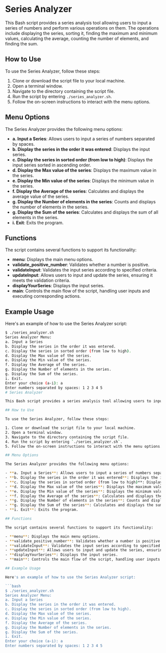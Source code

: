 # Series Analyzer

This Bash script provides a series analysis tool allowing users to input a series of numbers and perform various operations on them. The operations include displaying the series, sorting it, finding the maximum and minimum values, calculating the average, counting the number of elements, and finding the sum.

## How to Use

To use the Series Analyzer, follow these steps:

1. Clone or download the script file to your local machine.
2. Open a terminal window.
3. Navigate to the directory containing the script file.
4. Run the script by entering `./series_analyzer.sh`.
5. Follow the on-screen instructions to interact with the menu options.

## Menu Options

The Series Analyzer provides the following menu options:

- **a. Input a Series**: Allows users to input a series of numbers separated by spaces.
- **b. Display the series in the order it was entered**: Displays the input series.
- **c. Display the series in sorted order (from low to high)**: Displays the input series sorted in ascending order.
- **d. Display the Max value of the series**: Displays the maximum value in the series.
- **e. Display the Min value of the series**: Displays the minimum value in the series.
- **f. Display the Average of the series**: Calculates and displays the average value of the series.
- **g. Display the Number of elements in the series**: Counts and displays the number of elements in the series.
- **g. Display the Sum of the series**: Calculates and displays the sum of all elements in the series.
- **i. Exit**: Exits the program.

## Functions

The script contains several functions to support its functionality:

- **menu**: Displays the main menu options.
- **validate_positive_number**: Validates whether a number is positive.
- **validateInput**: Validates the input series according to specified criteria.
- **updateInput**: Allows users to input and update the series, ensuring it meets the validation criteria.
- **displayYourSeries**: Displays the input series.
- **main**: Controls the main flow of the script, handling user inputs and executing corresponding actions.

## Example Usage

Here's an example of how to use the Series Analyzer script:

```bash
$ ./series_analyzer.sh
Series Analyzer Menu:
a. Input a Series
b. Display the series in the order it was entered.
c. Display the series in sorted order (from low to high).
d. Display the Max value of the series.
e. Display the Min value of the series.
f. Display the Average of the series.
g. Display the Number of elements in the series.
g. Display the Sum of the series.
i. Exit.
Enter your choice (a-i): a
Enter numbers separated by spaces: 1 2 3 4 5
# Series Analyzer

This Bash script provides a series analysis tool allowing users to input a series of numbers and perform various operations on them. The operations include displaying the series, sorting it, finding the maximum and minimum values, calculating the average, counting the number of elements, and finding the sum.

## How to Use

To use the Series Analyzer, follow these steps:

1. Clone or download the script file to your local machine.
2. Open a terminal window.
3. Navigate to the directory containing the script file.
4. Run the script by entering `./series_analyzer.sh`.
5. Follow the on-screen instructions to interact with the menu options.

## Menu Options

The Series Analyzer provides the following menu options:

- **a. Input a Series**: Allows users to input a series of numbers separated by spaces.
- **b. Display the series in the order it was entered**: Displays the input series.
- **c. Display the series in sorted order (from low to high)**: Displays the input series sorted in ascending order.
- **d. Display the Max value of the series**: Displays the maximum value in the series.
- **e. Display the Min value of the series**: Displays the minimum value in the series.
- **f. Display the Average of the series**: Calculates and displays the average value of the series.
- **g. Display the Number of elements in the series**: Counts and displays the number of elements in the series.
- **g. Display the Sum of the series**: Calculates and displays the sum of all elements in the series.
- **i. Exit**: Exits the program.

## Functions

The script contains several functions to support its functionality:

- **menu**: Displays the main menu options.
- **validate_positive_number**: Validates whether a number is positive.
- **validateInput**: Validates the input series according to specified criteria.
- **updateInput**: Allows users to input and update the series, ensuring it meets the validation criteria.
- **displayYourSeries**: Displays the input series.
- **main**: Controls the main flow of the script, handling user inputs and executing corresponding actions.

## Example Usage

Here's an example of how to use the Series Analyzer script:

```bash
$ ./series_analyzer.sh
Series Analyzer Menu:
a. Input a Series
b. Display the series in the order it was entered.
c. Display the series in sorted order (from low to high).
d. Display the Max value of the series.
e. Display the Min value of the series.
f. Display the Average of the series.
g. Display the Number of elements in the series.
g. Display the Sum of the series.
i. Exit.
Enter your choice (a-i): a
Enter numbers separated by spaces: 1 2 3 4 5
